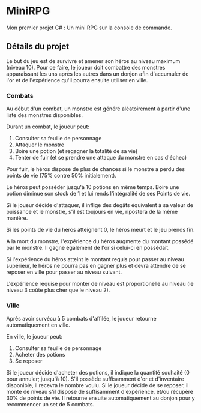 # MiniRPG
Mon premier projet C# : Un mini RPG sur la console de commande.

## Détails du projet
Le but du jeu est de survivre et amener son héros au niveau maximum (niveau 10).
Pour ce faire, le joueur doit combattre des monstres apparaissant les uns après les autres dans un donjon afin d'accumuler de l'or et de l'expérience qu'il pourra ensuite utiliser en ville.

### Combats
Au début d'un combat, un monstre est généré aléatoirement à partir d'une liste des monstres disponibles.

Durant un combat, le joueur peut:
1. Consulter sa feuille de personnage
2. Attaquer le monstre
3. Boire une potion (et regagner la totalité de sa vie)
4. Tenter de fuir (et se prendre une attaque du monstre en cas d'échec)

Pour fuir, le héros dispose de plus de chances si le monstre a perdu des points de vie (75% contre 50% initialement).

Le héros peut posséder jusqu'à 10 potions en même temps. Boire une potion diminue son stock de 1 et lui rends l'intégralité de ses Points de vie.

Si le joueur décide d'attaquer, il inflige des dégâts équivalent à sa valeur de puissance et le monstre, s'il est toujours en vie, ripostera de la même manière.

Si les points de vie du héros atteignent 0, le héros meurt et le jeu prends fin.

A la mort du monstre, l'expérience du héros augmente du montant possédé par le monstre. Il gagne également de l'or si celui-ci en possédait.

Si l'expérience du héros atteint le montant requis pour passer au niveau supérieur, le héros ne pourra pas en gagner plus et devra attendre de se reposer en ville pour passer au niveau suivant.

L'expérience requise pour monter de niveau est proportionelle au niveau (le niveau 3 coûte plus cher que le niveau 2).

### Ville

Après avoir survécu à 5 combats d'affilée, le joueur retourne automatiquement en ville.

En ville, le joueur peut:
1. Consulter sa feuille de personnage
2. Acheter des potions
3. Se reposer

Si le joueur décide d'acheter des potions, il indique la quantité souhaité (0 pour annuler; jusqu'à 10). S'il possède suffisamment d'or et d'inventaire disponible, il recevra le nombre voulu.
Si le joueur décide de se reposer, il monte de niveau s'il dispose de suffisamment d'expérience, et/ou récupère 30% de points de vie. Il retourne ensuite automatiquement au donjon pour y recommencer un set de 5 combats.
